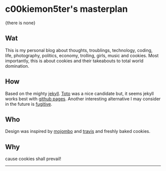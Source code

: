 c00kiemon5ter's masterplan
==========================
{there is none}

Wat
---
This is my personal blog about thoughts, troublings, technology, coding, life, photography, politics, economy, trolling,
girls, music and cookies. Most importantly, this is about cookies and their takeabouts to total world domination.

How
---
Based on the mighty [jekyll](https://github.com/mojombo/jekyll). [Toto](https://github.com/cloudhead/toto) was a nice
candidate but, it seems jekyll works best with [github pages](http://pages.github.com).
Another interesting alternative I may consider in the future is [fugitive](http://gitorious.org/fugitive).

Who
---
Design was inspired by [mojombo](http://tom.preston-werner.com) and [travis](http://combinate.us/) and freshly baked cookies.

Why
---
cause cookies shall prevail!

----------
